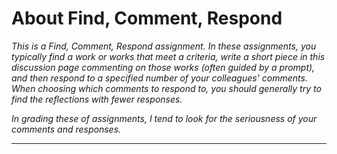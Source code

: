 About Find, Comment, Respond
============================

_This is a *Find, Comment, Respond* assignment.  In these assignments,
you typically find a work or works that meet a criteria, write a short 
piece in this discussion page commenting on those works (often guided 
by a prompt), and then respond to a specified number of your
colleagues' comments.  When choosing which comments to respond to,
you should generally try to find the reflections with fewer responses._

_In grading these of assignments, I tend to look for the seriousness
of your comments and responses._

---
